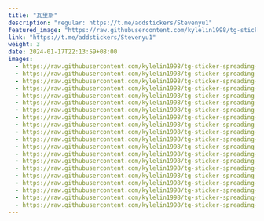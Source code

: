 ```yaml
---
title: "瓦里斯"
description: "regular: https://t.me/addstickers/Stevenyu1"
featured_image: "https://raw.githubusercontent.com/kylelin1998/tg-sticker-spreading-worldwide-images/main/img/0a13bee1-4c12-4df2-8b4b-1f319f9009bc.jpg"
link: "https://t.me/addstickers/Stevenyu1"
weight: 3
date: 2024-01-17T22:13:59+08:00
images:
  - https://raw.githubusercontent.com/kylelin1998/tg-sticker-spreading-worldwide-images/main/img/0a13bee1-4c12-4df2-8b4b-1f319f9009bc.jpg
  - https://raw.githubusercontent.com/kylelin1998/tg-sticker-spreading-worldwide-images/main/img/ad233818-1879-4edd-a6da-7c5a9e6a0687.jpg
  - https://raw.githubusercontent.com/kylelin1998/tg-sticker-spreading-worldwide-images/main/img/41fc8f23-a94c-4322-aaff-3ed8cc243ae6.jpg
  - https://raw.githubusercontent.com/kylelin1998/tg-sticker-spreading-worldwide-images/main/img/97864f27-2f67-4f32-a549-e2aed17a4a40.jpg
  - https://raw.githubusercontent.com/kylelin1998/tg-sticker-spreading-worldwide-images/main/img/9ca17ec7-3f8a-47e1-a794-2c8a77ead1a5.jpg
  - https://raw.githubusercontent.com/kylelin1998/tg-sticker-spreading-worldwide-images/main/img/5f1bc650-38f8-4309-8aff-55643ae9c50b.jpg
  - https://raw.githubusercontent.com/kylelin1998/tg-sticker-spreading-worldwide-images/main/img/e268e00d-f2ab-458d-a4da-e339e3340573.jpg
  - https://raw.githubusercontent.com/kylelin1998/tg-sticker-spreading-worldwide-images/main/img/ddc22211-8b61-4ea1-8e9c-f543906fa833.jpg
  - https://raw.githubusercontent.com/kylelin1998/tg-sticker-spreading-worldwide-images/main/img/57384d4b-6699-4ce6-a054-56c34a68309a.jpg
  - https://raw.githubusercontent.com/kylelin1998/tg-sticker-spreading-worldwide-images/main/img/02166519-42ed-4484-8b86-ffe569db27a0.jpg
  - https://raw.githubusercontent.com/kylelin1998/tg-sticker-spreading-worldwide-images/main/img/ca30a9e5-37f1-40f2-95e4-0f4d4209ee30.jpg
  - https://raw.githubusercontent.com/kylelin1998/tg-sticker-spreading-worldwide-images/main/img/ef00246c-767d-436a-96f4-0eafe30006f4.jpg
  - https://raw.githubusercontent.com/kylelin1998/tg-sticker-spreading-worldwide-images/main/img/704b7d20-1285-4ad2-ab83-c0ca96e66efa.jpg
  - https://raw.githubusercontent.com/kylelin1998/tg-sticker-spreading-worldwide-images/main/img/4184b75f-92b3-4810-9d19-471abdb023a7.jpg
  - https://raw.githubusercontent.com/kylelin1998/tg-sticker-spreading-worldwide-images/main/img/3cf9713c-b0cf-4035-8ade-02588666aed4.jpg
  - https://raw.githubusercontent.com/kylelin1998/tg-sticker-spreading-worldwide-images/main/img/4641ffda-c4c5-425d-a0b4-503cd5e0edc0.jpg
  - https://raw.githubusercontent.com/kylelin1998/tg-sticker-spreading-worldwide-images/main/img/ddf7a5f4-8bde-435d-a87f-23d5e8dad0d4.jpg
  - https://raw.githubusercontent.com/kylelin1998/tg-sticker-spreading-worldwide-images/main/img/f9a36357-c203-418e-9df0-ab6d3982099c.jpg
  - https://raw.githubusercontent.com/kylelin1998/tg-sticker-spreading-worldwide-images/main/img/288bfffe-bfb9-444f-80b1-f1d17ed0a423.jpg
  - https://raw.githubusercontent.com/kylelin1998/tg-sticker-spreading-worldwide-images/main/img/1119d8f7-ab28-45be-8da0-3d76f9bc5034.jpg
---
```

